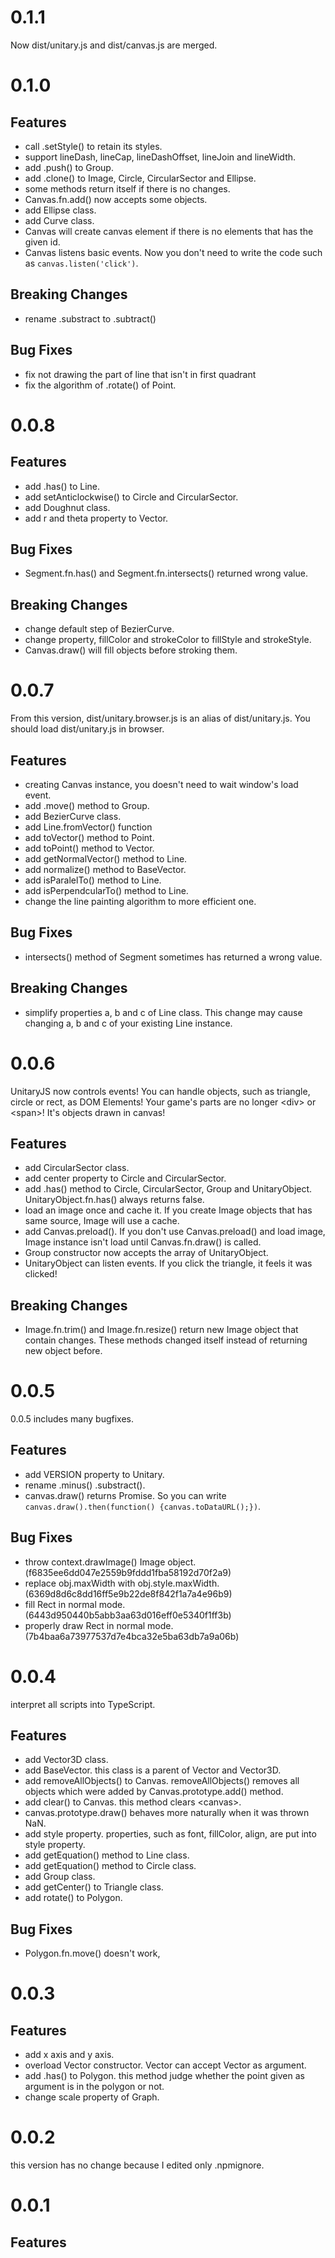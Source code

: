 # 0.1.1
Now dist/unitary.js and dist/canvas.js are merged.

# 0.1.0

## Features

* call .setStyle() to retain its styles.
* support lineDash, lineCap, lineDashOffset, lineJoin and lineWidth.
* add .push() to Group.
* add .clone() to Image, Circle, CircularSector and Ellipse.
* some methods return itself if there is no changes.
* Canvas.fn.add() now accepts some objects.
* add Ellipse class.
* add Curve class.
* Canvas will create canvas element if there is no elements that has the given id.
* Canvas listens basic events.
  Now you don't need to write the code such as `canvas.listen('click')`.

## Breaking Changes

* rename .substract to .subtract()

## Bug Fixes

* fix not drawing the part of line that isn't in first quadrant
* fix  the algorithm of .rotate() of Point.

# 0.0.8

## Features

* add .has() to Line.
* add setAnticlockwise() to Circle and CircularSector.
* add Doughnut class.
* add r and theta property to Vector.

## Bug Fixes

* Segment.fn.has() and Segment.fn.intersects() returned wrong value.

## Breaking Changes

* change default step of BezierCurve.
* change property, fillColor and strokeColor to fillStyle and strokeStyle.
* Canvas.draw() will fill objects before stroking them.

# 0.0.7
From this version, dist/unitary.browser.js is an alias of dist/unitary.js. You should load dist/unitary.js in browser.

## Features

* creating Canvas instance, you doesn't need to wait window's load event.
* add .move() method to Group.
* add BezierCurve class.
* add Line.fromVector() function
* add toVector() method to Point.
* add toPoint() method to Vector.
* add getNormalVector() method to Line.
* add normalize() method to BaseVector.
* add isParalelTo() method to Line.
* add isPerpendcularTo() method to Line.
* change the line painting algorithm to more efficient one.

## Bug Fixes

* intersects() method of Segment sometimes has returned a wrong value.

## Breaking Changes

* simplify properties a, b and c of Line class. This change may cause changing a, b and c of your existing Line instance.

# 0.0.6
UnitaryJS now controls events! You can handle objects, such as triangle, circle or rect, as DOM Elements! Your game's parts are no longer &lt;div&gt; or &lt;span&gt;! It's objects drawn in canvas!

## Features

* add CircularSector class.
* add center property to Circle and CircularSector.
* add .has() method to Circle, CircularSector, Group and UnitaryObject. UnitaryObject.fn.has() always returns false.
* load an image once and cache it. If you create Image objects that has same source, Image will use a cache.
* add Canvas.preload(). If you don't use Canvas.preload() and load image, Image instance isn't load until Canvas.fn.draw() is called.
* Group constructor now accepts the array of UnitaryObject.
* UnitaryObject can listen events. If you click the triangle, it feels it was clicked!

## Breaking Changes

* Image.fn.trim() and Image.fn.resize() return new Image object that contain changes. These methods changed itself instead of returning new object before.

# 0.0.5
0.0.5 includes many bugfixes.

## Features

* add VERSION property to Unitary.
* rename .minus() .substract().
* canvas.draw() returns Promise. So you can write `canvas.draw().then(function() {canvas.toDataURL();})`.

## Bug Fixes

* throw context.drawImage() Image object.(f6835ee6dd047e2559b9fddd1fba58192d70f2a9)
* replace obj.maxWidth with obj.style.maxWidth. (6369d8d6c8dd16ff5e9b22de8f842f1a7a4e96b9)
* fill Rect in normal mode.(6443d950440b5abb3aa63d016eff0e5340f1ff3b)
* properly draw Rect in normal mode.(7b4baa6a73977537d7e4bca32e5ba63db7a9a06b)

# 0.0.4
interpret all scripts into TypeScript.

## Features

* add Vector3D class.
* add BaseVector. this class is a parent of Vector and Vector3D.
* add removeAllObjects() to Canvas. removeAllObjects() removes all objects which were added by Canvas.prototype.add() method.
* add clear() to Canvas. this method clears &lt;canvas&gt;.
* canvas.prototype.draw() behaves more naturally when it was thrown NaN.
* add style property. properties, such as font, fillColor, align, are put into style property.
* add getEquation() method to Line class.
* add getEquation() method to Circle class.
* add Group class.
* add getCenter() to Triangle class.
* add rotate() to Polygon.

## Bug Fixes

* Polygon.fn.move() doesn't work,

# 0.0.3

## Features

* add x axis and y axis.
* overload Vector constructor. Vector can accept Vector as argument.
* add .has() to Polygon. this method judge whether the point given as argument is in the polygon or not.
* change scale property of Graph.

# 0.0.2

this version has no change because I edited only .npmignore.

# 0.0.1

## Features
